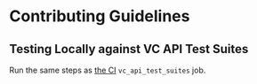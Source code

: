 # Contributing Guidelines

## Testing Locally against VC API Test Suites

Run the same steps as [the CI](./.github/workflows/ci.yml) `vc_api_test_suites`
job.
